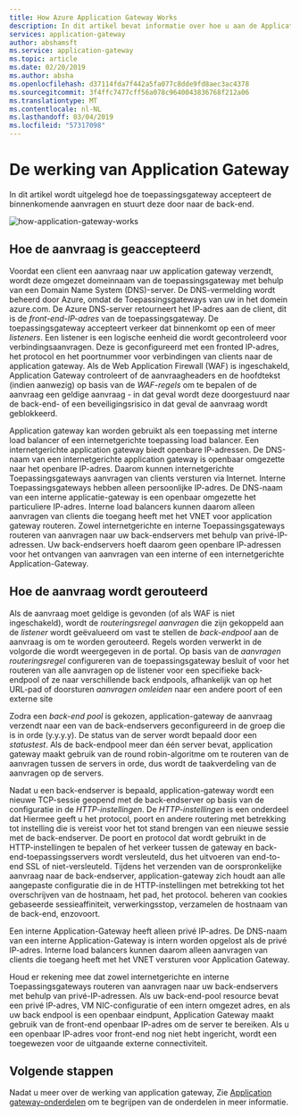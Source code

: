 ```yaml
---
title: How Azure Application Gateway Works
description: In dit artikel bevat informatie over hoe u aan de Application Gateway werkt
services: application-gateway
author: abshamsft
ms.service: application-gateway
ms.topic: article
ms.date: 02/20/2019
ms.author: absha
ms.openlocfilehash: d37114fda7f442a5fa077c8dde9fd8aec3ac4378
ms.sourcegitcommit: 3f4ffc7477cff56a078c9640043836768f212a06
ms.translationtype: MT
ms.contentlocale: nl-NL
ms.lasthandoff: 03/04/2019
ms.locfileid: "57317098"
---
```

# <a name="how-application-gateway-works"></a>De werking van Application Gateway

In dit artikel wordt uitgelegd hoe de toepassingsgateway accepteert de binnenkomende aanvragen en stuurt deze door naar de back-end.

![how-application-gateway-works](.\media\how-application-gateway-works\how-application-gateway-works.png)

## <a name="how-request-is-accepted"></a>Hoe de aanvraag is geaccepteerd

Voordat een client een aanvraag naar uw application gateway verzendt, wordt deze omgezet domeinnaam van de toepassingsgateway met behulp van een Domain Name System (DNS)-server. De DNS-vermelding wordt beheerd door Azure, omdat de Toepassingsgateways van uw in het domein azure.com. De Azure DNS-server retourneert het IP-adres aan de client, dit is de *front-end-IP-adres* van de toepassingsgateway. De toepassingsgateway accepteert verkeer dat binnenkomt op een of meer *listeners*. Een listener is een logische eenheid die wordt gecontroleerd voor verbindingsaanvragen. Deze is geconfigureerd met een fronted IP-adres, het protocol en het poortnummer voor verbindingen van clients naar de application gateway. Als de Web Application Firewall (WAF) is ingeschakeld, Application Gateway controleert of de aanvraagheaders en de hoofdtekst (indien aanwezig) op basis van de *WAF-regels* om te bepalen of de aanvraag een geldige aanvraag - in dat geval wordt deze doorgestuurd naar de back-end- of een beveiligingsrisico in dat geval de aanvraag wordt geblokkeerd.  

Application gateway kan worden gebruikt als een toepassing met interne load balancer of een internetgerichte toepassing load balancer. Een internetgerichte application gateway biedt openbare IP-adressen. De DNS-naam van een internetgerichte application gateway is openbaar omgezette naar het openbare IP-adres. Daarom kunnen internetgerichte Toepassingsgateways aanvragen van clients versturen via Internet. Interne Toepassingsgateways hebben alleen persoonlijke IP-adres. De DNS-naam van een interne applicatie-gateway is een openbaar omgezette het particuliere IP-adres. Interne load balancers kunnen daarom alleen aanvragen van clients die toegang heeft met het VNET voor application gateway routeren. Zowel internetgerichte en interne Toepassingsgateways routeren van aanvragen naar uw back-endservers met behulp van privé-IP-adressen. Uw back-endservers hoeft daarom geen openbare IP-adressen voor het ontvangen van aanvragen van een interne of een internetgerichte Application-Gateway.

## <a name="how-request-is-routed"></a>Hoe de aanvraag wordt gerouteerd

Als de aanvraag moet geldige is gevonden (of als WAF is niet ingeschakeld), wordt de *routeringsregel aanvragen* die zijn gekoppeld aan de *listener* wordt geëvalueerd om vast te stellen de *back-endpool* aan de aanvraag is om te worden gerouteerd. Regels worden verwerkt in de volgorde die wordt weergegeven in de portal. Op basis van de *aanvragen routeringsregel* configureren van de toepassingsgateway besluit of voor het routeren van alle aanvragen op de listener voor een specifieke back-endpool of ze naar verschillende back endpools, afhankelijk van op het URL-pad of doorsturen *aanvragen omleiden* naar een andere poort of een externe site

Zodra een *back-end* *pool* is gekozen, application-gateway de aanvraag verzendt naar een van de back-endservers geconfigureerd in de groep die is in orde (y.y.y.y). De status van de server wordt bepaald door een *statustest*. Als de back-endpool meer dan één server bevat, application gateway maakt gebruik van de round robin-algoritme om te routeren van de aanvragen tussen de servers in orde, dus wordt de taakverdeling van de aanvragen op de servers.

Nadat u een back-endserver is bepaald, application-gateway wordt een nieuwe TCP-sessie geopend met de back-endserver op basis van de configuratie in de *HTTP-instellingen*. De *HTTP-instellingen* is een onderdeel dat Hiermee geeft u het protocol, poort en andere routering met betrekking tot instelling die is vereist voor het tot stand brengen van een nieuwe sessie met de back-endserver. De poort en protocol dat wordt gebruikt in de HTTP-instellingen te bepalen of het verkeer tussen de gateway en back-end-toepassingsservers wordt versleuteld, dus het uitvoeren van end-to-end SSL of niet-versleuteld. Tijdens het verzenden van de oorspronkelijke aanvraag naar de back-endserver, application-gateway zich houdt aan alle aangepaste configuratie die in de HTTP-instellingen met betrekking tot het overschrijven van de hostnaam, het pad, het protocol. beheren van cookies gebaseerde sessieaffiniteit, verwerkingsstop, verzamelen de hostnaam van de back-end, enzovoort.

Een interne Application-Gateway heeft alleen privé IP-adres. De DNS-naam van een interne Application-Gateway is intern worden opgelost als de privé IP-adres. Interne load balancers kunnen daarom alleen aanvragen van clients die toegang heeft met het VNET versturen voor Application Gateway.

Houd er rekening mee dat zowel internetgerichte en interne Toepassingsgateways routeren van aanvragen naar uw back-endservers met behulp van privé-IP-adressen. Als uw back-end-pool resource bevat een privé IP-adres, VM NIC-configuratie of een intern omgezet adres, en als uw back endpool is een openbaar eindpunt, Application Gateway maakt gebruik van de front-end openbaar IP-adres om de server te bereiken. Als u een openbaar IP-adres voor front-end nog niet hebt ingericht, wordt een toegewezen voor de uitgaande externe connectiviteit.


## <a name="next-steps"></a>Volgende stappen

Nadat u meer over de werking van application gateway, Zie [Application gateway-onderdelen](application-gateway-components.md) om te begrijpen van de onderdelen in meer informatie.
